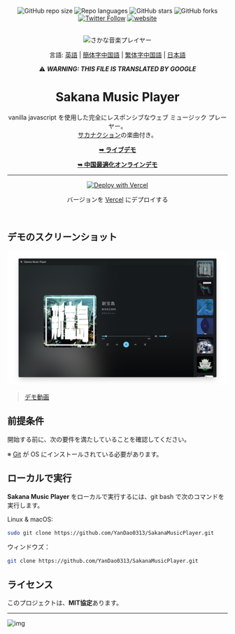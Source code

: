 <div align="center">
  
  ![GitHub repo size](https://img.shields.io/github/repo-size/YanDao0313/SakanaMusicPlayer?style=for-the-badge&logo=GitHub)
  ![Repo languages](https://img.shields.io/github/languages/count/YanDao0313/SakanaMusicPlayer?style=for-the-badge&logo=GitHub)
  ![GitHub stars](https://img.shields.io/github/stars/YanDao0313/SakanaMusicPlayer?style=for-the-badge&logo=GitHub)
  ![GitHub forks](https://img.shields.io/github/forks/YanDao0313/SakanaMusicPlayer?style=for-the-badge&logo=GitHub)
  [![Twitter Follow](https://img.shields.io/twitter/follow/yandao0313?style=for-the-badge&logo=Twitter)](https://twitter.com/intent/follow?screen_name=yandao0313)
  [![website](https://img.shields.io/website?down_color=lightgrey&down_message=offline&up_color=blue&up_message=online&url=https%3A%2F%2Fsakana-music-player.vercel.app)](https://sakana-music-player.vercel.app)

  <br />
  <img src="https://xingqiu-tuchuang-1256524210.cos.ap-shanghai.myqcloud.com/5115/SMP.png" alt="さかな音楽プレイヤー">
  <br />

  言語: [英語](./README.md) | [簡体字中国語](./README-zh_hans.md) | [繁体字中国語](./README-zh_hant.md) | [日本語](./README-ja.md)

  ⚠️ ***WARNING: THIS FILE IS TRANSLATED BY GOOGLE***

  <h1 align="center">Sakana Music Player</h2>

  vanilla javascript を使用した完全にレスポンシブなウェブ ミュージック プレーヤー。 <br />[サカナクション](https://sakanaction.jp/)の楽曲付き。

  <a href="https://sakana-music-player.vercel.app/"><strong>➥ ライブデモ</strong></a>
  
  <a href="https://smp.rth.app/"><strong>➥ 中国最適化オンラインデモ</strong></a>
  
  ----------
  
  [![Deploy with Vercel](https://vercel.com/button)](https://vercel.com/new/clone?repository-url=https%3A%2F%2Fgithub.com%2FYanDao0313%2FSakanaMusicPlayer&project-name=SakanaMusicPlayer&repository-name=SakanaMusicPlayer&demo-title=Sakana%20Music%20Player&demo-description=A%20fully%20responsive%20web%20music%20player%20using%20vanilla%20javascript.%20&demo-url=https%3A%2F%2Fsakana-music-player.vercel.app%2F&demo-image=https%3A%2F%2Fxingqiu-tuchuang-1256524210.cos.ap-shanghai.myqcloud.com%2F5115%2F20221128221852.png)
  
  
  バージョンを [Vercel](https://vercel.com/new/clone?repository-url=https%3A%2F%2Fgithub.com%2FYanDao0313%2FSakanaMusicPlayer&project-name=SakanaMusicPlayer&repository-name=SakanaMusicPlayer&demo-title=Sakana%20Music%20Player&demo-description=A%20fully%20responsive%20web%20music%20player%20using%20vanilla%20javascript.%20&demo-url=https%3A%2F%2Fsakana-music-player.vercel.app%2F&demo-image=https%3A%2F%2Fxingqiu-tuchuang-1256524210.cos.ap-shanghai.myqcloud.com%2F5115%2F20221128221852.png) にデプロイする

</div>

<br />

## デモのスクリーンショット

![Sakana Music Player デスクトップデモ](./profile_img/screely-1669785889819.png "Desktop Demo")

> [デモ動画](https://youtu.be/izUETrfEoMs)

## 前提条件

開始する前に、次の要件を満たしていることを確認してください。

※ [Git](https://git-scm.com/downloads "Download Git") が OS にインストールされている必要があります。

## ローカルで実行

**Sakana Music Player** をローカルで実行するには、git bash で次のコマンドを実行します。

Linux & macOS:

```bash
sudo git clone https://github.com/YanDao0313/SakanaMusicPlayer.git
```

ウィンドウズ：

```bash
git clone https://github.com/YanDao0313/SakanaMusicPlayer.git
```

## ライセンス

このプロジェクトは、**MIT協定**あります。

----------

![img](https://xingqiu-tuchuang-1256524210.cos.ap-shanghai.myqcloud.com/5115/main_SakanaMusicPlayer.jpeg)
